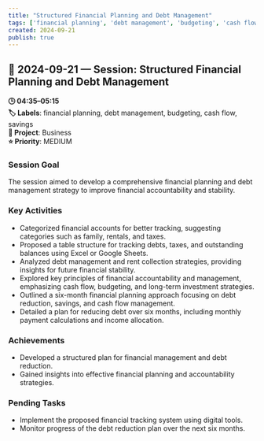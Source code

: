 ```yaml
---
title: "Structured Financial Planning and Debt Management"
tags: ['financial planning', 'debt management', 'budgeting', 'cash flow', 'savings']
created: 2024-09-21
publish: true
---
```


## 📅 2024-09-21 — Session: Structured Financial Planning and Debt Management

**🕒 04:35–05:15**  
**🏷️ Labels**: financial planning, debt management, budgeting, cash flow, savings  
**📂 Project**: Business  
**⭐ Priority**: MEDIUM  


### Session Goal
The session aimed to develop a comprehensive financial planning and debt management strategy to improve financial accountability and stability.

### Key Activities
- Categorized financial accounts for better tracking, suggesting categories such as family, rentals, and taxes.
- Proposed a table structure for tracking debts, taxes, and outstanding balances using Excel or Google Sheets.
- Analyzed debt management and rent collection strategies, providing insights for future financial stability.
- Explored key principles of financial accountability and management, emphasizing cash flow, budgeting, and long-term investment strategies.
- Outlined a six-month financial planning approach focusing on debt reduction, savings, and cash flow management.
- Detailed a plan for reducing debt over six months, including monthly payment calculations and income allocation.

### Achievements
- Developed a structured plan for financial management and debt reduction.
- Gained insights into effective financial planning and accountability strategies.

### Pending Tasks
- Implement the proposed financial tracking system using digital tools.
- Monitor progress of the debt reduction plan over the next six months.
